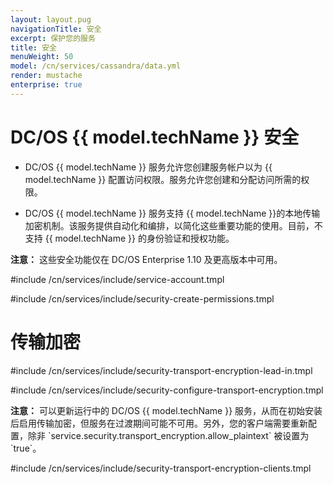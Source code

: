 ```yaml
---
layout: layout.pug
navigationTitle: 安全
excerpt: 保护您的服务
title: 安全
menuWeight: 50
model: /cn/services/cassandra/data.yml
render: mustache
enterprise: true
---
```


# DC/OS {{ model.techName }} 安全

- DC/OS {{ model.techName }} 服务允许您创建服务帐户以为 {{ model.techName }} 配置访问权限。服务允许您创建和分配访问所需的权限。

- DC/OS {{ model.techName }} 服务支持 {{ model.techName }}的本地传输加密机制。该服务提供自动化和编排，以简化这些重要功能的使用。目前，不支持 {{ model.techName }} 的身份验证和授权功能。

<p class="message--note"><strong>注意：</strong> 这些安全功能仅在 DC/OS Enterprise 1.10 及更高版本中可用。</p>


#include /cn/services/include/service-account.tmpl

#include /cn/services/include/security-create-permissions.tmpl

# <a name="transport_encryption"></a> 传输加密

#include /cn/services/include/security-transport-encryption-lead-in.tmpl

#include /cn/services/include/security-configure-transport-encryption.tmpl

<p class="message--note"><strong>注意：</strong> 可以更新运行中的 DC/OS {{ model.techName }} 服务，从而在初始安装后启用传输加密，但服务在过渡期间可能不可用。另外，您的客户端需要重新配置，除非 `service.security.transport_encryption.allow_plaintext` 被设置为 `true`。</p>

#include /cn/services/include/security-transport-encryption-clients.tmpl
 
